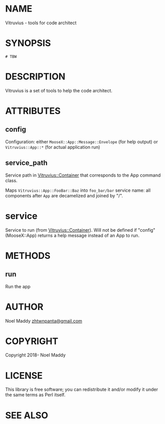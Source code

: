 # NAME

Vitruvius - tools for code architect

# SYNOPSIS

    # TBW

# DESCRIPTION

Vitruvius is a set of tools to help the code architect.

# ATTRIBUTES

## config

Configuration: either `MooseX::App::Message::Envelope` (for help output)
or `Vitruvius::App::*` (for actual application run)

## service\_path

Service path in [Vitruvius::Container](https://metacpan.org/pod/Vitruvius::Container) that corresponds to the App command class.

Maps `Vitruvius::App::FooBar::Baz` into `foo_bar/bar` service name: all components
after `App` are decamelized and joined by "/".

# service

Service to run (from [Vitruvius::Container](https://metacpan.org/pod/Vitruvius::Container)). Will not be defined if
"config" (MooseX::App) returns a help message instead of an App to run.

# METHODS

## run

Run the app

# AUTHOR

Noel Maddy <zhtwnpanta@gmail.com>

# COPYRIGHT

Copyright 2018- Noel Maddy

# LICENSE

This library is free software; you can redistribute it and/or modify
it under the same terms as Perl itself.

# SEE ALSO
